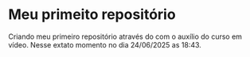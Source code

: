 # Meu primeito repositório
Criando meu primeiro repositório através do com o auxílio do curso em vídeo. Nesse extato momento no dia 24/06/2025 as 18:43.   
